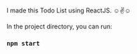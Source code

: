 I made this Todo List using ReactJS. ☺✌☺

In the project directory, you can run:

### `npm start`



